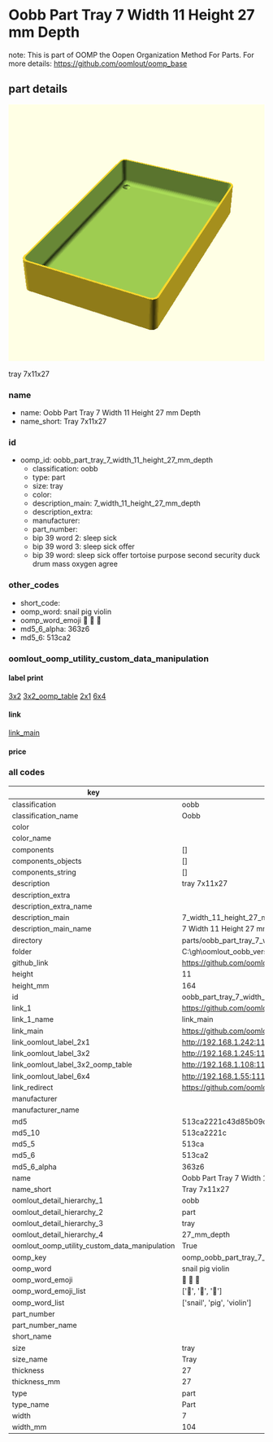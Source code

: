 # Oobb Part Tray 7 Width 11 Height 27 mm Depth  

note: This is part of OOMP the Oopen Organization Method For Parts. For more details: https://github.com/oomlout/oomp_base

##  part details
  

[![](3dpr.png)](3dpr.png)

tray 7x11x27



### name
* name: Oobb Part Tray 7 Width 11 Height 27 mm Depth
* name_short: Tray 7x11x27 
### id
* oomp_id: oobb_part_tray_7_width_11_height_27_mm_depth
  * classification: oobb
  * type: part
  * size: tray
  * color: 
  * description_main: 7_width_11_height_27_mm_depth
  * description_extra: 
  * manufacturer: 
  * part_number: 
  * bip 39 word 2: sleep sick
  * bip 39 word 3: sleep sick offer
  * bip 39 word: sleep sick offer tortoise purpose second security duck drum mass oxygen agree

### other_codes
* short_code: 
* oomp_word: snail pig violin
* oomp_word_emoji :snail: :pig: :violin:
* md5_6_alpha: 363z6
* md5_6: 513ca2






### oomlout_oomp_utility_custom_data_manipulation
#### label print
[3x2](http://192.168.1.245:1112/?label=oomp%20363z6)
[3x2_oomp_table](http://192.168.1.108:1112/?label=oomp%20363z6)
[2x1](http://192.168.1.242:1112/?label=oomp%20363z6)
[6x4](http://192.168.1.55:1112/?label=oomp%20363z6)    

#### link

[link_main](https://github.com/oomlout/oomlout_oobb_version_4_generated_parts/tree/main/navigation_oomp/oobb/part/tray/7_width_11_height_27_mm_depth/part)                              

#### price







### all codes 
| key | value |  
| --- | --- |  
| classification | oobb |  
| classification_name | Oobb |  
| color |  |  
| color_name |  |  
| components | [] |  
| components_objects | [] |  
| components_string | [] |  
| description | tray 7x11x27 |  
| description_extra |  |  
| description_extra_name |  |  
| description_main | 7_width_11_height_27_mm_depth |  
| description_main_name | 7 Width 11 Height 27 mm Depth |  
| directory | parts/oobb_part_tray_7_width_11_height_27_mm_depth |  
| folder | C:\gh\oomlout_oobb_version_4_generated_parts\parts\oobb_part_tray_7_width_11_height_27_mm_depth |  
| github_link | https://github.com/oomlout/oomlout_oomp_part_src/tree/main/parts/oobb_part_tray_7_width_11_height_27_mm_depth |  
| height | 11 |  
| height_mm | 164 |  
| id | oobb_part_tray_7_width_11_height_27_mm_depth |  
| link_1 | https://github.com/oomlout/oomlout_oobb_version_4_generated_parts/tree/main/navigation_oomp/oobb/part/tray/7_width_11_height_27_mm_depth/part |  
| link_1_name | link_main |  
| link_main | https://github.com/oomlout/oomlout_oobb_version_4_generated_parts/tree/main/navigation_oomp/oobb/part/tray/7_width_11_height_27_mm_depth/part |  
| link_oomlout_label_2x1 | http://192.168.1.242:1112/?label=oomp%20363z6 |  
| link_oomlout_label_3x2 | http://192.168.1.245:1112/?label=oomp%20363z6 |  
| link_oomlout_label_3x2_oomp_table | http://192.168.1.108:1112/?label=oomp%20363z6 |  
| link_oomlout_label_6x4 | http://192.168.1.55:1112/?label=oomp%20363z6 |  
| link_redirect | https://github.com/oomlout/oomlout_oobb_version_4_generated_parts/tree/main/parts/oobb_tray_07_11_27 |  
| manufacturer |  |  
| manufacturer_name |  |  
| md5 | 513ca2221c43d85b09d73e5932f1f659 |  
| md5_10 | 513ca2221c |  
| md5_5 | 513ca |  
| md5_6 | 513ca2 |  
| md5_6_alpha | 363z6 |  
| name | Oobb Part Tray 7 Width 11 Height 27 mm Depth |  
| name_short | Tray 7x11x27  |  
| oomlout_detail_hierarchy_1 | oobb |  
| oomlout_detail_hierarchy_2 | part |  
| oomlout_detail_hierarchy_3 | tray |  
| oomlout_detail_hierarchy_4 | 27_mm_depth |  
| oomlout_oomp_utility_custom_data_manipulation | True |  
| oomp_key | oomp_oobb_part_tray_7_width_11_height_27_mm_depth |  
| oomp_word | snail pig violin |  
| oomp_word_emoji | :snail: :pig: :violin: |  
| oomp_word_emoji_list | [':snail:', ':pig:', ':violin:'] |  
| oomp_word_list | ['snail', 'pig', 'violin'] |  
| part_number |  |  
| part_number_name |  |  
| short_name |  |  
| size | tray |  
| size_name | Tray |  
| thickness | 27 |  
| thickness_mm | 27 |  
| type | part |  
| type_name | Part |  
| width | 7 |  
| width_mm | 104 |  
